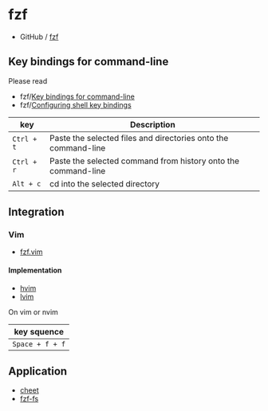 
# fzf

* GitHub / [fzf](https://github.com/junegunn/fzf)

## Key bindings for command-line

Please read

* fzf/[Key bindings for command-line](https://github.com/junegunn/fzf#key-bindings-for-command-line)
* fzf/[Configuring shell key bindings](https://github.com/junegunn/fzf/wiki/Configuring-shell-key-bindings)


| key | Description |
| --- | --- |
| `Ctrl + t` | Paste the selected files and directories onto the command-line |
| `Ctrl + r` | Paste the selected command from history onto the command-line |
| `Alt + c` | cd into the selected directory |


## Integration

### Vim

* [fzf.vim](https://github.com/junegunn/fzf.vim)

#### Implementation

* [hvim](https://github.com/samwhelp/tool-hvim)
* [lvim](https://github.com/samwhelp/tool-lvim)

On vim or nvim

| key squence |
| --- |
| `Space + f + f` |


## Application

* [cheet](https://github.com/aeghn/cheet)
* [fzf-fs](https://github.com/d630/fzf-fs)
